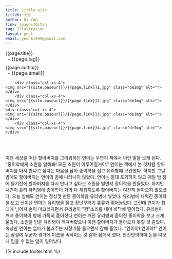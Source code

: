 ```yaml
---
title: Little wish
titleK: 소원
author: Qi Yan
link: images/QiYan
tag: Illustration
layout: post
email: yeonki999@gmail.com
---	
```


<div class="container">

<div class="deDep">
{{page.title}}<br>
<p style="font-size:15px; margin:0px; padding:0px 0px 0px 8px; margin:0px 0px 8px 0px;">- {{page.tag}}</p>
{{page.author}}<br>
<p style="font-size:15px; margin:0px; padding:0px 0px 0px 8px;">- {{page.email}}</p>
</div>


<div class="row" class="imgcolor">
	
		<div class="col-xs-4">
	<img src="{{site.baseurl}}/{{page.link}}1.jpg" class="deImg" alt=""></div>
		<div class="col-xs-4">
	<img src="{{site.baseurl}}/{{page.link}}2.jpg" class="deImg" alt=""></div>
	<div class="col-xs-4">
	<img src="{{site.baseurl}}/{{page.link}}3.jpg" class="deImg" alt=""></div>
		<div class="col-xs-4">
	<img src="{{site.baseurl}}/{{page.link}}4.jpg" class="deImg" alt=""></div>
	
</div>
<br>

<div class="det lato">






</div>

<br>

<div class="noto">

이젠 세상을 떠난 할아버지를 그리워하던 연이는 우연히 책에서 이런 말을 보게 된다. "종이학에게 소원을 말해봐! 모든 소원이 이루어질거야." 연이는 책에서 본 것처럼 할아버지를 다시 만나고 싶다는 마음을 담아 종이학을 접고 유리병에 보관했다. 
하지만 그날 밤에도 할아버지는 연이의 꿈에 나타나지 않았다. 연이는 절대 포기하지 않고 매일 밤 잠에 들기전에 할아버지를 다시 만나고 싶다는 소원을 빌면서 종이학을 만들었다. 하지만 시간이 흘러 유리병에 종이학이 거의 다 채워지도록 할아버지는 여전히 돌아오지 않으셨다. 오늘 밤에도 연이는 정성껏 만든 종이학을 유리병에 넣었다. 유리병에 채워진 종이학을 보고 신이난 연이는 유리병을 들고 장난꾸러기 류류와 뛰어놀았다. 그런데 연이가 침대에 넘어져 손이 미끄러지면서 유리병이 "꽝"소리를 내며 바닥에 떨어졌다. 유리병이 깨져 종이학이 방에 가득히 흩어졌다.연이는 깨진 유리병과 흩어진 종이학을 보고 크게 울었다. 소원을 담은 유리병이 깨져버렸으니 이젠 할아버지가 돌아오지 못할 것 같았다. 속상한 연이는 엄마가 불러주는 자장가를 들으면서 잠에 들었다. "연이야! 연이야!" 연이는 잠결에 누군가 귓가에 이름을 속삭이는 것 같아 잠에서 깼다. 반신반의하며 눈을 떠보니 믿을 수 없는 일이 일어났다.


</div>
{% include footer.html %} 